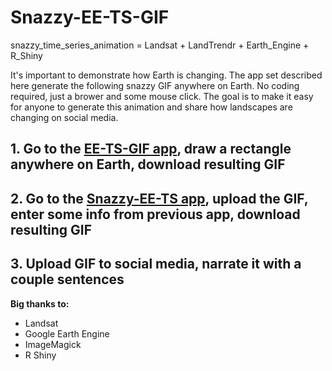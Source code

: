 # Snazzy-EE-TS-GIF
snazzy_time_series_animation = Landsat + LandTrendr + Earth_Engine + R_Shiny 

It's important to demonstrate how Earth is changing. The app set described here generate the following snazzy GIF anywhere on Earth. No coding required, just a brower and some mouse click. The goal is to make it easy for anyone to generate this animation and share how landscapes are changing on social media.



## 1. Go to the [EE-TS-GIF app](https://emaprlab.users.earthengine.app/view/lt-gee-time-series-animator), draw a rectangle anywhere on Earth, download resulting GIF


## 2. Go to the [Snazzy-EE-TS app](https://jstnbraaten.shinyapps.io/snazzy-ee-ts-gif/), upload the GIF, enter some info from previous app, download resulting GIF


## 3. Upload GIF to social media, narrate it with a couple sentences


**Big thanks to:**

- Landsat
- Google Earth Engine
- ImageMagick
- R Shiny













